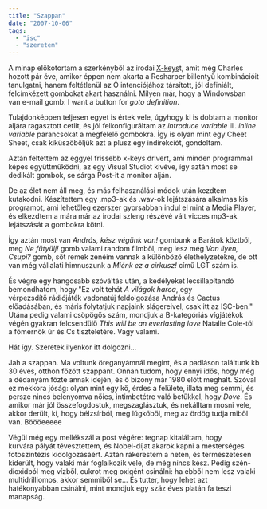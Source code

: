 ```yaml
---
title: "Szappan"
date: "2007-10-06"
tags: 
  - "isc"
  - "szeretem"
---
```


A minap előkotortam a szerkényből az irodai [X-keys](http://www.xkeys.com/xkeys.php)t, amit még Charles hozott pár éve, amikor éppen nem akarta a Resharper billentyű kombinációit tanulgatni, hanem feltétlenül az Ő intenciójához társított, jól definiált, felcímkézett gombokat akart használni. Milyen már, hogy a Windowsban van e-mail gomb: I want a button for _goto definition_.

Tulajdonképpen teljesen egyet is értek vele, úgyhogy ki is dobtam a monitor aljára ragasztott cetlit, és jól felkonfiguráltam az _introduce variable_ ill. _inline variable_ parancsokat a megfelelő gombokra. Így is olyan mint egy Cheet Sheet, csak kiküszöböljük azt a plusz egy indirekciót, gondoltam.

Aztán feltettem az eggyel frissebb x-keys drivert, ami minden programmal képes együttműködni, az egy Visual Studiot kivéve, így aztán most se dedikált gombok, se sárga Post-it a monitor alján.

De az élet nem áll meg, és más felhasználási módok után kezdtem kutakodni. Készítettem egy .mp3-ak és .wav-ok lejátszására alkalmas kis programot, ami lehetőleg ezerszer gyorsabban indul el mint a Media Player, és elkezdtem a mára már az irodai szleng részévé vált vicces mp3-ak lejátszását a gombokra kötni.

Így aztán most van _András, kész végünk van!_ gombunk a Barátok köztből, meg _Ne fütyülj!_ gomb valami random filmből, meg lesz még _Van ilyen, Csupi?_ gomb, sőt remek zenéim vannak a különböző élethelyzetekre, de ott van még vállalati himnuszunk a _Miénk ez a cirkusz!_ című LGT szám is.

És végre egy hangosabb szóváltás után, a kedélyeket lecsillapítandó bemondhatom, hogy "Ez volt tehát _A világok harca_, egy vérpezsdítő rádiójáték vadonatúj feldolgozása András és Cactus előadásában, és máris folytatjuk napjaink slágereivel, csak itt az ISC-ben." Utána pedig valami csöpögős szám, mondjuk a B-kategóriás vígjátékok végén gyakran felcsendülő _This will be an everlasting love_ Natalie Cole-tól a főmérnök úr és Cs tiszteletére. Vagy valami.

Hát így. Szeretek ilyenkor itt dolgozni...

Jah a szappan. Ma voltunk öreganyámnál megint, és a padláson találtunk kb 30 éves, otthon főzött szappant. Onnan tudom, hogy ennyi idős, hogy még a dédanyám főzte annak idején, és ő bizony már 1980 előtt meghalt. Szóval ez mekkora jóság: olyan mint egy kő, érdes a felülete, illata meg semmi, és persze nincs belenyomva nőies, intimbetétre való betűkkel, hogy _Dove_. És amikor már jól összefogdostuk, megszaglásztuk, és nekálltam mosni vele, akkor derült, ki, hogy bélzsírból, meg lúgkőből, meg az ördög tudja miből van. Böööeeeee

Végül még egy mellékszál a post végére: tegnap kitaláltam, hogy kurvára pályát tévesztettem, és Nobel-díjat akarok kapni a mesterséges fotoszintézis kidolgozásáért. Aztán rákerestem a neten, és természetesen kiderült, hogy valaki már foglalkozik vele, de még nincs kész. Pedig szén-dioxidból meg vízből, cukrot meg oxigént csinálni: ha ebből nem lesz valaki multidrilliomos, akkor semmiből se... És tutter, hogy lehet azt hatékonyabban csinálni, mint mondjuk egy száz éves platán fa teszi manapság.
